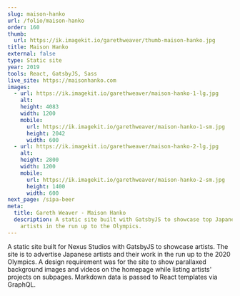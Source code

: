 ```yaml
---
slug: maison-hanko
url: /folio/maison-hanko
order: 160
thumb:
  url: https://ik.imagekit.io/garethweaver/thumb-maison-hanko.jpg
title: Maison Hanko
external: false
type: Static site
year: 2019
tools: React, GatsbyJS, Sass
live_site: https://maisonhanko.com
images:
  - url: https://ik.imagekit.io/garethweaver/maison-hanko-1-lg.jpg
    alt:
    height: 4083
    width: 1200
    mobile:
      url: https://ik.imagekit.io/garethweaver/maison-hanko-1-sm.jpg
      height: 2042
      width: 600
  - url: https://ik.imagekit.io/garethweaver/maison-hanko-2-lg.jpg
    alt:
    height: 2800
    width: 1200
    mobile:
      url: https://ik.imagekit.io/garethweaver/maison-hanko-2-sm.jpg
      height: 1400
      width: 600
next_page: /sipa-beer
meta:
  title: Gareth Weaver - Maison Hanko
  description: A static site built with GatsbyJS to showcase top Japanese
    artists in the run up to the Olympics.
---
```

A static site built for Nexus Studios with GatsbyJS to showcase artists.
The site is to advertise Japanese artists and their work in the run up to
the 2020 Olympics. A design requirement was for the site to show parallaxed
background images and videos on the homepage while listing artists' projects on
subpages. Markdown data is passed to React templates via GraphQL.
